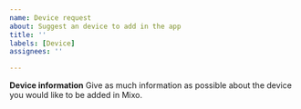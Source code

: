 ```yaml
---
name: Device request
about: Suggest an device to add in the app
title: ''
labels: [Device]
assignees: ''

---
```


**Device information**
Give as much information as possible about the device you would like to be added in Mixo.
